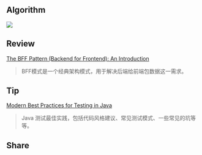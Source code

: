 ## Algorithm

![](https://img-blog.csdnimg.cn/15e8d0034f564043aa0e360a234d326f.png)

## Review

[The BFF Pattern (Backend for Frontend): An Introduction](https://blog.bitsrc.io/bff-pattern-backend-for-frontend-an-introduction-e4fa965128bf)

> BFF模式是一个经典架构模式，用于解决后端给前端包数据这一需求。

## Tip

[Modern Best Practices for Testing in Java](https://phauer.com/2019/modern-best-practices-testing-java/)

> Java 测试最佳实践，包括代码风格建议、常见测试模式、一些常见的坑等等。

## Share

